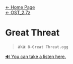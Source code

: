 [← Home Page](../../README.md)  
[← OST_2.7z](../ost_2-7z.md)

# Great Threat
> aka: `8-Great Threat.ogg`

<a href="./audio/8-Great Threat.ogg" target="_blank">🔊 You can take a listen here.</a>